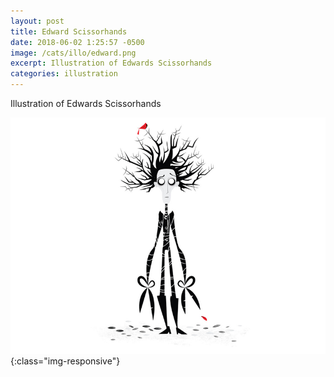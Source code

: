 ```yaml
---
layout: post
title: Edward Scissorhands
date: 2018-06-02 1:25:57 -0500
image: /cats/illo/edward.png
excerpt: Illustration of Edwards Scissorhands
categories: illustration
---
```


Illustration of Edwards Scissorhands

![image-title-here](/assets/img/cats/illo/edward.png){:class="img-responsive"}
